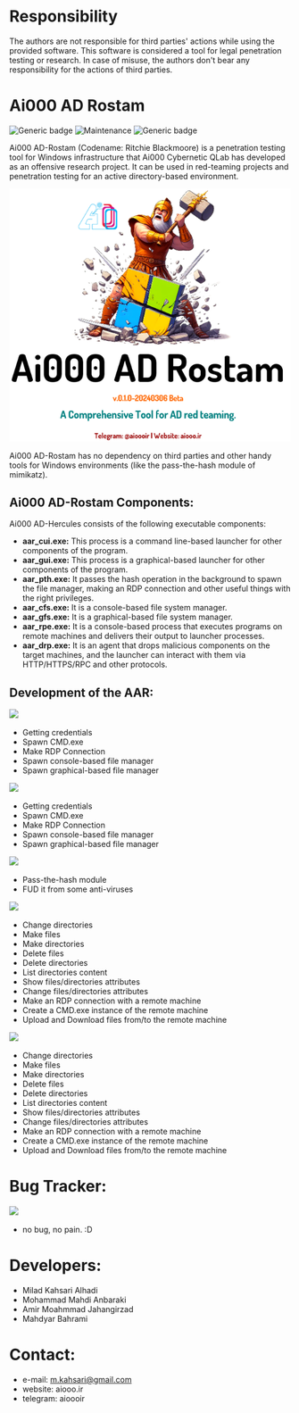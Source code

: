 # Responsibility
The authors are not responsible for third parties' actions while using the provided software. This software is considered a tool for legal penetration testing or research. In case of misuse, the authors don't bear any responsibility for the actions of third parties.

# Ai000 AD Rostam
![Generic badge](https://img.shields.io/badge/Version-v.0.1.0.20240306-red.svg)
![Maintenance](https://img.shields.io/badge/Maintained%3F-yes-green.svg)
![Generic badge](https://img.shields.io/badge/Windows-Passed-blue.svg)

Ai000 AD-Rostam (Codename: Ritchie Blackmoore) is a penetration testing tool for Windows infrastructure that Ai000 Cybernetic QLab has developed as an offensive research project. It can be used in red-teaming projects and penetration testing for an active directory-based environment.

<p align="center">
<img src="https://github.com/aiooord/hercules/blob/main/v.0.1.0-20240306.PNG">
</p>

Ai000 AD-Rostam has no dependency on third parties and other handy tools for Windows environments (like the pass-the-hash module of mimikatz).

## Ai000 AD-Rostam Components:
Ai000 AD-Hercules consists of the following executable components:
- **aar_cui.exe:** This process is a command line-based launcher for other components of the program.
- **aar_gui.exe:** This process is a graphical-based launcher for other components of the program.
- **aar_pth.exe:** It passes the hash operation in the background to spawn the file manager, making an RDP connection and other useful things with the right privileges.
- **aar_cfs.exe:** It is a console-based file system manager.
- **aar_gfs.exe:** It is a graphical-based file system manager.
- **aar_rpe.exe:** It is a console-based process that executes programs on remote machines and delivers their output to launcher processes.
- **aar_drp.exe:** It is an agent that drops malicious components on the target machines, and the launcher can interact with them via HTTP/HTTPS/RPC and other protocols. 

## Development of the AAR:
![](https://img.shields.io/static/v1?label=&message=aar_cui.exe:&color=blue)
- Getting credentials
- Spawn CMD.exe
- Make RDP Connection
- Spawn console-based file manager
- Spawn graphical-based file manager

![](https://img.shields.io/static/v1?label=&message=aar_gui.exe:&color=blue)
- Getting credentials
- Spawn CMD.exe
- Make RDP Connection
- Spawn console-based file manager
- Spawn graphical-based file manager
  
![](https://img.shields.io/static/v1?label=&message=aar-pth.exe:&color=blue)
- Pass-the-hash module
- FUD it from some anti-viruses

![](https://img.shields.io/static/v1?label=&message=aar-cfs.exe:&color=blue)
- Change directories
- Make files
- Make directories
- Delete files
- Delete directories
- List directories content
- Show files/directories attributes
- Change files/directories attributes
- Make an RDP connection with a remote machine
- Create a CMD.exe instance of the remote machine
- Upload and Download files from/to the remote machine

![](https://img.shields.io/static/v1?label=&message=aar-gfs.exe:&color=blue)
- Change directories
- Make files
- Make directories
- Delete files
- Delete directories
- List directories content
- Show files/directories attributes
- Change files/directories attributes
- Make an RDP connection with a remote machine
- Create a CMD.exe instance of the remote machine
- Upload and Download files from/to the remote machine
  
# Bug Tracker:
![](https://img.shields.io/static/v1?label=&message=pst-v1.0.0:&color=red)
- no bug, no pain. :D

# Developers:
- Milad Kahsari Alhadi
- Mohammad Mahdi Anbaraki
- Amir Moahmmad Jahangirzad
- Mahdyar Bahrami
  
# Contact:
- e-mail: m.kahsari@gmail.com
- website: aiooo.ir
- telegram: aioooir
